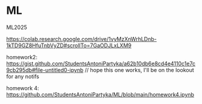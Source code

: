 # ML
ML2025

https://colab.research.google.com/drive/1vyMzXnWrhLDnb-1kTD9GZ8HfuTnbVyZD#scrollTo=7GaODJLxLXM9


homework2: https://gist.github.com/StudentsAntoniPartyka/a62b10db6e8cd4e4110c1e7c9cb295db#file-untitled0-ipynb // hope this one works, I'll be on the lookout for any notifs

homework 4: https://github.com/StudentsAntoniPartyka/ML/blob/main/homework4.ipynb
